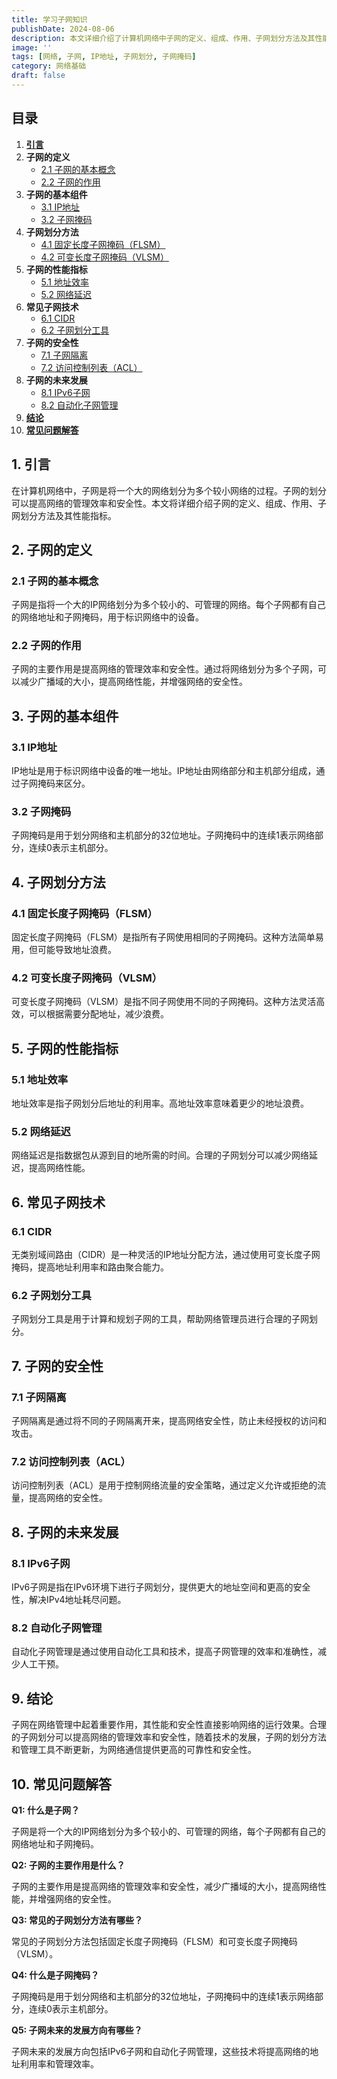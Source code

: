 ```yaml
---
title: 学习子网知识
publishDate: 2024-08-06
description: 本文详细介绍了计算机网络中子网的定义、组成、作用、子网划分方法及其性能指标。
image: ''
tags: [网络, 子网, IP地址, 子网划分, 子网掩码]
category: 网络基础
draft: false
---
```



## 目录
1. [**引言**](#1-引言)
2. **子网的定义**
   - [2.1 子网的基本概念](#21-子网的基本概念)
   - [2.2 子网的作用](#22-子网的作用)
3. **子网的基本组件**
   - [3.1 IP地址](#31-ip地址)
   - [3.2 子网掩码](#32-子网掩码)
4. **子网划分方法**
   - [4.1 固定长度子网掩码（FLSM）](#41-固定长度子网掩码flsm)
   - [4.2 可变长度子网掩码（VLSM）](#42-可变长度子网掩码vlsm)
5. **子网的性能指标**
   - [5.1 地址效率](#51-地址效率)
   - [5.2 网络延迟](#52-网络延迟)
6. **常见子网技术**
   - [6.1 CIDR](#61-cidr)
   - [6.2 子网划分工具](#62-子网划分工具)
7. **子网的安全性**
   - [7.1 子网隔离](#71-子网隔离)
   - [7.2 访问控制列表（ACL）](#72-访问控制列表acl)
8. **子网的未来发展**
   - [8.1 IPv6子网](#81-ipv6子网)
   - [8.2 自动化子网管理](#82-自动化子网管理)
9. [**结论**](#9-结论)
10. [**常见问题解答**](#10-常见问题解答)

## 1. 引言

在计算机网络中，子网是将一个大的网络划分为多个较小网络的过程。子网的划分可以提高网络的管理效率和安全性。本文将详细介绍子网的定义、组成、作用、子网划分方法及其性能指标。

## 2. 子网的定义

### 2.1 子网的基本概念

子网是指将一个大的IP网络划分为多个较小的、可管理的网络。每个子网都有自己的网络地址和子网掩码，用于标识网络中的设备。

### 2.2 子网的作用

子网的主要作用是提高网络的管理效率和安全性。通过将网络划分为多个子网，可以减少广播域的大小，提高网络性能，并增强网络的安全性。

## 3. 子网的基本组件

### 3.1 IP地址

IP地址是用于标识网络中设备的唯一地址。IP地址由网络部分和主机部分组成，通过子网掩码来区分。

### 3.2 子网掩码

子网掩码是用于划分网络和主机部分的32位地址。子网掩码中的连续1表示网络部分，连续0表示主机部分。

## 4. 子网划分方法

### 4.1 固定长度子网掩码（FLSM）

固定长度子网掩码（FLSM）是指所有子网使用相同的子网掩码。这种方法简单易用，但可能导致地址浪费。

### 4.2 可变长度子网掩码（VLSM）

可变长度子网掩码（VLSM）是指不同子网使用不同的子网掩码。这种方法灵活高效，可以根据需要分配地址，减少浪费。

## 5. 子网的性能指标

### 5.1 地址效率

地址效率是指子网划分后地址的利用率。高地址效率意味着更少的地址浪费。

### 5.2 网络延迟

网络延迟是指数据包从源到目的地所需的时间。合理的子网划分可以减少网络延迟，提高网络性能。

## 6. 常见子网技术

### 6.1 CIDR

无类别域间路由（CIDR）是一种灵活的IP地址分配方法，通过使用可变长度子网掩码，提高地址利用率和路由聚合能力。

### 6.2 子网划分工具

子网划分工具是用于计算和规划子网的工具，帮助网络管理员进行合理的子网划分。

## 7. 子网的安全性

### 7.1 子网隔离

子网隔离是通过将不同的子网隔离开来，提高网络安全性，防止未经授权的访问和攻击。

### 7.2 访问控制列表（ACL）

访问控制列表（ACL）是用于控制网络流量的安全策略，通过定义允许或拒绝的流量，提高网络的安全性。

## 8. 子网的未来发展

### 8.1 IPv6子网

IPv6子网是指在IPv6环境下进行子网划分，提供更大的地址空间和更高的安全性，解决IPv4地址耗尽问题。

### 8.2 自动化子网管理

自动化子网管理是通过使用自动化工具和技术，提高子网管理的效率和准确性，减少人工干预。

## 9. 结论

子网在网络管理中起着重要作用，其性能和安全性直接影响网络的运行效果。合理的子网划分可以提高网络的管理效率和安全性，随着技术的发展，子网的划分方法和管理工具不断更新，为网络通信提供更高的可靠性和安全性。

## 10. 常见问题解答

**Q1: 什么是子网？**

子网是将一个大的IP网络划分为多个较小的、可管理的网络，每个子网都有自己的网络地址和子网掩码。

**Q2: 子网的主要作用是什么？**

子网的主要作用是提高网络的管理效率和安全性，减少广播域的大小，提高网络性能，并增强网络的安全性。

**Q3: 常见的子网划分方法有哪些？**

常见的子网划分方法包括固定长度子网掩码（FLSM）和可变长度子网掩码（VLSM）。

**Q4: 什么是子网掩码？**

子网掩码是用于划分网络和主机部分的32位地址，子网掩码中的连续1表示网络部分，连续0表示主机部分。

**Q5: 子网未来的发展方向有哪些？**

子网未来的发展方向包括IPv6子网和自动化子网管理，这些技术将提高网络的地址利用率和管理效率。